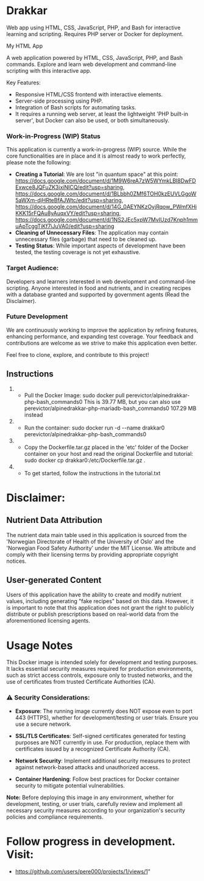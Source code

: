# Drakkar
Web app using HTML, CSS, JavaScript, PHP, and Bash for interactive learning and scripting. Requires PHP server or Docker for deployment.

My HTML App

A web application powered by HTML, CSS, JavaScript, PHP, and Bash commands. Explore and learn web development and command-line scripting with this interactive app.

Key Features:
- Responsive HTML/CSS frontend with interactive elements.
- Server-side processing using PHP.
- Integration of Bash scripts for automating tasks.
- It requires a running web server, at least the lightweight 'PHP built-in server', but Docker can also be used, or both simultaneously.


### Work-in-Progress (WIP) Status
This application is currently a work-in-progress (WIP) source. While the core functionalities are in place and it is almost ready to work perfectly, please note the following:
- **Creating a Tutorial**: We are lost "in quantum space" at this point: https://docs.google.com/document/d/1M9W6reA7zW5WYmkLBI8DwFDExwce8JQFuZK3ixiNICQ/edit?usp=sharing, https://docs.google.com/document/d/1BLbbh0ZMf6TOH0kzEUVLGgoW5aWXm-djHRteBfAJWtc/edit?usp=sharing, https://docs.google.com/document/d/14G_0AEYNKzOyjRqow_PWmfXHiKKK15rFQAu8yAuqxVY/edit?usp=sharing, https://docs.google.com/document/d/1NS2JEc5xpW7MvIUzd7Knph1mmuApTcggTiKf7iJuVA0/edit?usp=sharing
- **Cleaning of Unnecessary Files**: The application may contain unnecessary files (garbage) that need to be cleaned up.
- **Testing Status**: While important aspects of development have been tested, the testing coverage is not yet exhaustive.

### Target Audience:

Developers and learners interested in web development and command-line scripting. Anyone interested in food and nutrients, and in creating recipes with a database granted and supported by government agents (Read the Disclaimer).

### Future Development
We are continuously working to improve the application by refining features, enhancing performance, and expanding test coverage. Your feedback and contributions are welcome as we strive to make this application even better.

Feel free to clone, explore, and contribute to this project!

## Instructions

1. * Pull the Docker Image:
   sudo docker pull perevictor/alpinedrakkar-php-bash_commands0
    This is 39.77 MB, but you can also use perevictor/alpinedrakkar-php-mariadb-bash_commands0 107.29 MB instead
2. * Run the container:
   sudo docker run -d --name drakkar0 perevictor/alpinedrakkar-php-bash_commands0
3. * Copy the Dockerfile.tar.gz placed in the 'etc' folder of the Docker container on your host and read the original Dockerfile and tutorial: 
   sudo docker cp drakkar0:/etc/Dockerfile.tar.gz .
4. * To get started, follow the instructions in the tutorial.txt


# Disclaimer:

## Nutrient Data Attribution
The nutrient data main table used in this application is sourced from the 'Norwegian Directorate of Health of the University of Oslo' and the 'Norwegian Food Safety Authority' under the MIT License. We attribute and comply with their licensing terms by providing appropriate copyright notices.

## User-generated Content
Users of this application have the ability to create and modify nutrient values, including generating "fake recipes" based on this data. However, it is important to note that this application does not grant the right to publicly distribute or publish prescriptions based on real-world data from the aforementioned licensing agents.

# Usage Notes

This Docker image is intended solely for development and testing purposes. It lacks essential security measures required for production environments, such as strict access controls, exposure only to trusted networks, and the use of certificates from trusted Certificate Authorities (CA).

### ⚠️ Security Considerations:

- **Exposure**: The running image currently does NOT expose even to port 443 (HTTPS), whether for development/testing or user trials. Ensure you use a secure network.

- **SSL/TLS Certificates**: Self-signed certificates generated for testing purposes are NOT currently in use. For production, replace them with certificates issued by a recognized Certificate Authority (CA).

- **Network Security**: Implement additional security measures to protect against network-based attacks and unauthorized access.

- **Container Hardening**: Follow best practices for Docker container security to mitigate potential vulnerabilities.

**Note:** Before deploying this image in any environment, whether for development, testing, or user trials, carefully review and implement all necessary security measures according to your organization's security policies and compliance requirements.

# Follow progress in development. Visit:
- https://github.com/users/pere000/projects/1/views/1"
